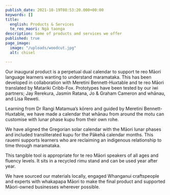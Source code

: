 ```yaml
---
publish_date: 2021-10-19T08:53:20.000+00:00
keywords: []
title:
  english: Products & Services
  te_reo_maori: Ngā taonga
description: Some of products and services we offer
published: true
page_image:
  image: "/uploads/woodcut.jpg"
  alt: chisel

---
```

Our inaugural product is a perpetual dual calendar to support te reo Māori language learners wanting to understand maramataka. This has been developed in collaboration with Meretini Bennett-Huxtable and te reo Māori translated by Matariki Cribb-Fox. Prototypes have been tested by our iwi partners; Jay Rerekura, Jasmin Ratana, Jo & Graham Cameron and whānau, and Lisa Reweti.

Learning from Dr Rangi Matamua’s kōrero and guided by Meretini Bennett-Huxtable, we have made a calendar that whānau from around the motu can customise with lunar phase kupu from their own rohe.

We have aligned the Gregorian solar calendar with the Māori lunar phases and included transliterated kupu for the Pākehā calendar months. This rauemi supports learners who are reclaiming an indigenous relationship to time through maramataka.

This tangible tool is appropriate for te reo Māori speakers of all ages and fluency levels. It sits in a recycled rimu stand and can be used year after year.

We have sourced our materials locally, engaged Whanganui craftspeople and experts with whakapapa Māori to make the final product and supported Māori-owned businesses wherever possible.